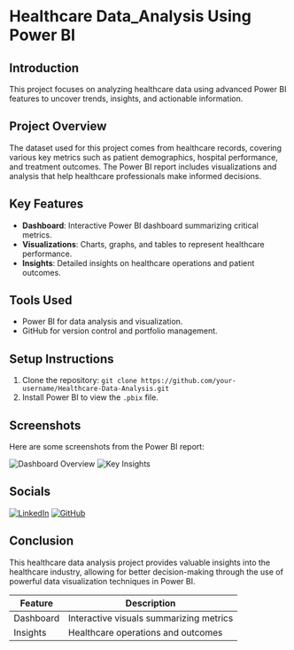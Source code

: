 
# Healthcare Data_Analysis Using Power BI

## Introduction
This project focuses on analyzing healthcare data using advanced Power BI features to uncover trends, insights, and actionable information.

## Project Overview
The dataset used for this project comes from healthcare records, covering various key metrics such as patient demographics, hospital performance, and treatment outcomes. The Power BI report includes visualizations and analysis that help healthcare professionals make informed decisions.

## Key Features
- **Dashboard**: Interactive Power BI dashboard summarizing critical metrics.
- **Visualizations**: Charts, graphs, and tables to represent healthcare performance.
- **Insights**: Detailed insights on healthcare operations and patient outcomes.

## Tools Used
- Power BI for data analysis and visualization.
- GitHub for version control and portfolio management.

## Setup Instructions
1. Clone the repository: `git clone https://github.com/your-username/Healthcare-Data-Analysis.git`
2. Install Power BI to view the `.pbix` file.

## Screenshots
Here are some screenshots from the Power BI report:

![Dashboard Overview](path_to_screenshot1)
![Key Insights](path_to_screenshot2)

## Socials

[![LinkedIn](https://img.shields.io/badge/LinkedIn-Profile-blue)](https://www.linkedin.com/in/your-linkedin-username)
[![GitHub](https://img.shields.io/badge/GitHub-Profile-black)](https://github.com/your-github-username)

## Conclusion
This healthcare data analysis project provides valuable insights into the healthcare industry, allowing for better decision-making through the use of powerful data visualization techniques in Power BI.

| Feature        | Description                             |
| -------------- | --------------------------------------- |
| Dashboard      | Interactive visuals summarizing metrics |
| Insights       | Healthcare operations and outcomes      |

